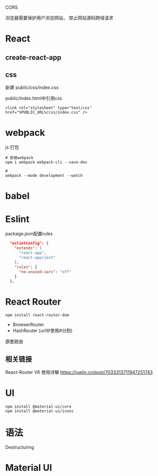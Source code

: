 CORS

浏览器需要保护用户浏览网站， 禁止网站源码跨域请求

# React

## create-react-app

## css

新建 public/css/index.css

public/index.html中引用css

```
<link rel="stylesheet" type="text/css" href="%PUBLIC_URL%/css/index.css" />
```

# webpack 
js 打包

```
# 安装webpack
npm i webpack webpack-cli --save-dev

# 
webpack --mode development --watch
```

# babel


# Eslint

package.json配置rules
```json
  "eslintConfig": {
    "extends": [
      "react-app",
      "react-app/jest"
    ],
    "rules": {
      "no-unused-vars": "off"
    }
  },
```

# React Router


```
npm install react-router-dom
```

- BrowserRouter
- HashRouter (url中使用#分割)


嵌套路由


## 相关链接
React-Router V6 使用详解 https://juejin.cn/post/7033313711947251743

# UI 

```
npm install @material-ui/core
npm install @material-ui/icons
```


# 语法

Destructuring


# Material UI
